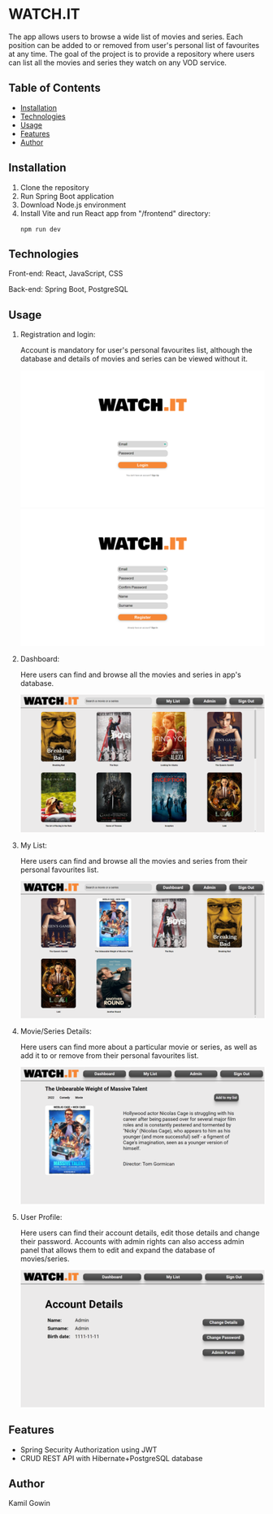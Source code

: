 # WATCH.IT

The app allows users to browse a wide list of movies and series. Each position can be added to or removed from user's personal list of favourites at any time. The goal of the project is to provide a repository where users can list all the movies and series they watch on any VOD service.

## Table of Contents

- [Installation](#installation)
- [Technologies](#technologies)
- [Usage](#usage)
- [Features](#features)
- [Author](#author)

## Installation

1. Clone the repository
2. Run Spring Boot application
3. Download Node.js environment
4. Install Vite and run React app from "/frontend" directory:
    ```
    npm run dev
    ```

## Technologies

Front-end: React, JavaScript, CSS

Back-end: Spring Boot, PostgreSQL

## Usage

1. Registration and login:

   Account is mandatory for user's personal favourites list, although the database and details of movies and series can be viewed without it.

   ![Login](Files/login-screen.png)
   ![Register](Files/register-screen.png)

2. Dashboard:

   Here users can find and browse all the movies and series in app's database.

   ![Dashboard](Files/dashboard-screen.png)

3. My List:

   Here users can find and browse all the movies and series from their personal favourites list.

   ![My List](Files/mylist-screen.png)

4. Movie/Series Details:

   Here users can find more about a particular movie or series, as well as add it to or remove from their personal favourites list.

   ![Details](Files/media-screen.png)

5. User Profile:

   Here users can find their account details, edit those details and change their password. Accounts with admin rights can also access admin panel that allows them to edit and expand the database of movies/series.

   ![Profile](Files/profile-screen.png)

## Features

- Spring Security Authorization using JWT
- CRUD REST API with Hibernate+PostgreSQL database

## Author

Kamil Gowin